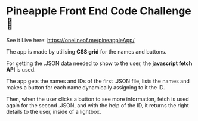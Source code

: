 # Pineapple Front End Code Challenge :pineapple:

See it Live here: https://onelineof.me/pineappleApp/

The app is made by utilising **CSS grid** for the names and buttons.

For getting the .JSON data needed to show to the user, the **javascript fetch API** is used.

The app gets the names and IDs of the first .JSON file, lists the names and makes a button for each name dynamically assigning to it the ID.

Then, when the user clicks a button to see more information, fetch is used again for the second .JSON, and with the help of the ID, it returns
the right details to the user, inside of a lightbox.

